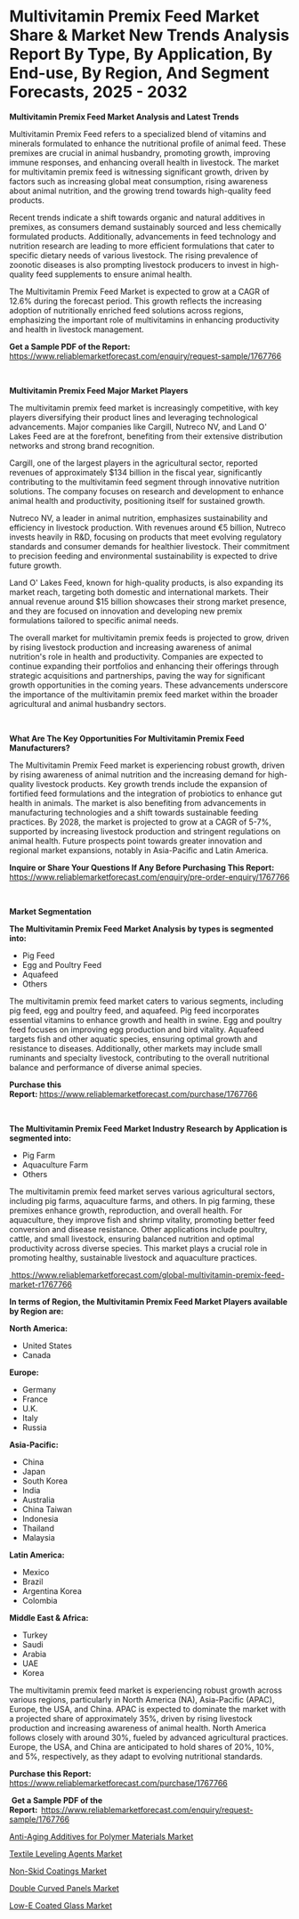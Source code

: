 <p><h1>Multivitamin Premix Feed Market Share & Market New Trends Analysis Report By Type, By Application, By End-use, By Region, And Segment Forecasts, 2025 - 2032</h1></p><p><strong>Multivitamin Premix Feed Market Analysis and Latest Trends</strong></p>
<p><p>Multivitamin Premix Feed refers to a specialized blend of vitamins and minerals formulated to enhance the nutritional profile of animal feed. These premixes are crucial in animal husbandry, promoting growth, improving immune responses, and enhancing overall health in livestock. The market for multivitamin premix feed is witnessing significant growth, driven by factors such as increasing global meat consumption, rising awareness about animal nutrition, and the growing trend towards high-quality feed products.</p><p>Recent trends indicate a shift towards organic and natural additives in premixes, as consumers demand sustainably sourced and less chemically formulated products. Additionally, advancements in feed technology and nutrition research are leading to more efficient formulations that cater to specific dietary needs of various livestock. The rising prevalence of zoonotic diseases is also prompting livestock producers to invest in high-quality feed supplements to ensure animal health.</p><p>The Multivitamin Premix Feed Market is expected to grow at a CAGR of 12.6% during the forecast period. This growth reflects the increasing adoption of nutritionally enriched feed solutions across regions, emphasizing the important role of multivitamins in enhancing productivity and health in livestock management.</p></p>
<p><strong>Get a Sample PDF of the Report:&nbsp;</strong> <a href="https://www.reliablemarketforecast.com/enquiry/request-sample/1767766?utm_campaign=1890&utm_medium=2&utm_source=Github&utm_content=ia&utm_term=03042025&utm_id=multivitamin-premix-feed">https://www.reliablemarketforecast.com/enquiry/request-sample/1767766</a></p>
<p>&nbsp;</p>
<p><strong>Multivitamin Premix Feed Major Market Players</strong></p>
<p><p>The multivitamin premix feed market is increasingly competitive, with key players diversifying their product lines and leveraging technological advancements. Major companies like Cargill, Nutreco NV, and Land O' Lakes Feed are at the forefront, benefiting from their extensive distribution networks and strong brand recognition.</p><p>Cargill, one of the largest players in the agricultural sector, reported revenues of approximately $134 billion in the fiscal year, significantly contributing to the multivitamin feed segment through innovative nutrition solutions. The company focuses on research and development to enhance animal health and productivity, positioning itself for sustained growth.</p><p>Nutreco NV, a leader in animal nutrition, emphasizes sustainability and efficiency in livestock production. With revenues around €5 billion, Nutreco invests heavily in R&D, focusing on products that meet evolving regulatory standards and consumer demands for healthier livestock. Their commitment to precision feeding and environmental sustainability is expected to drive future growth.</p><p>Land O' Lakes Feed, known for high-quality products, is also expanding its market reach, targeting both domestic and international markets. Their annual revenue around $15 billion showcases their strong market presence, and they are focused on innovation and developing new premix formulations tailored to specific animal needs.</p><p>The overall market for multivitamin premix feeds is projected to grow, driven by rising livestock production and increasing awareness of animal nutrition's role in health and productivity. Companies are expected to continue expanding their portfolios and enhancing their offerings through strategic acquisitions and partnerships, paving the way for significant growth opportunities in the coming years. These advancements underscore the importance of the multivitamin premix feed market within the broader agricultural and animal husbandry sectors.</p></p>
<p>&nbsp;</p>
<p><strong>What Are The Key Opportunities For Multivitamin Premix Feed Manufacturers?</strong></p>
<p><p>The Multivitamin Premix Feed market is experiencing robust growth, driven by rising awareness of animal nutrition and the increasing demand for high-quality livestock products. Key growth trends include the expansion of fortified feed formulations and the integration of probiotics to enhance gut health in animals. The market is also benefiting from advancements in manufacturing technologies and a shift towards sustainable feeding practices. By 2028, the market is projected to grow at a CAGR of 5-7%, supported by increasing livestock production and stringent regulations on animal health. Future prospects point towards greater innovation and regional market expansions, notably in Asia-Pacific and Latin America.</p></p>
<p><strong>Inquire or Share Your Questions If Any Before Purchasing This Report:</strong> <a href="https://www.reliablemarketforecast.com/enquiry/pre-order-enquiry/1767766?utm_campaign=1890&utm_medium=2&utm_source=Github&utm_content=ia&utm_term=03042025&utm_id=multivitamin-premix-feed">https://www.reliablemarketforecast.com/enquiry/pre-order-enquiry/1767766</a></p>
<p>&nbsp;</p>
<p><strong>Market Segmentation</strong></p>
<p><strong>The Multivitamin Premix Feed Market Analysis by types is segmented into:</strong></p>
<p><ul><li>Pig Feed</li><li>Egg and Poultry Feed</li><li>Aquafeed</li><li>Others</li></ul></p>
<p><p>The multivitamin premix feed market caters to various segments, including pig feed, egg and poultry feed, and aquafeed. Pig feed incorporates essential vitamins to enhance growth and health in swine. Egg and poultry feed focuses on improving egg production and bird vitality. Aquafeed targets fish and other aquatic species, ensuring optimal growth and resistance to diseases. Additionally, other markets may include small ruminants and specialty livestock, contributing to the overall nutritional balance and performance of diverse animal species.</p></p>
<p><strong>Purchase this Report:&nbsp;</strong><a href="https://www.reliablemarketforecast.com/purchase/1767766?utm_campaign=1890&utm_medium=2&utm_source=Github&utm_content=ia&utm_term=03042025&utm_id=multivitamin-premix-feed">https://www.reliablemarketforecast.com/purchase/1767766</a></p>
<p>&nbsp;</p>
<p><strong>The Multivitamin Premix Feed Market Industry Research by Application is segmented into:</strong></p>
<p><ul><li>Pig Farm</li><li>Aquaculture Farm</li><li>Others</li></ul></p>
<p><p>The multivitamin premix feed market serves various agricultural sectors, including pig farms, aquaculture farms, and others. In pig farming, these premixes enhance growth, reproduction, and overall health. For aquaculture, they improve fish and shrimp vitality, promoting better feed conversion and disease resistance. Other applications include poultry, cattle, and small livestock, ensuring balanced nutrition and optimal productivity across diverse species. This market plays a crucial role in promoting healthy, sustainable livestock and aquaculture practices.</p></p>
<p><a href="https://www.reliablemarketforecast.com/global-multivitamin-premix-feed-market-r1767766?utm_campaign=1890&utm_medium=2&utm_source=Github&utm_content=ia&utm_term=03042025&utm_id=multivitamin-premix-feed">&nbsp;https://www.reliablemarketforecast.com/global-multivitamin-premix-feed-market-r1767766</a></p>
<p><strong>In terms of Region, the Multivitamin Premix Feed Market Players available by Region are:</strong></p>
<p>
    <p> <strong> North America: </strong>
        <ul>
            <li>United States</li>
            <li>Canada</li>
        </ul>
        </p> 
    <p> <strong> Europe: </strong>
        <ul>
            <li>Germany</li>
            <li>France</li>
            <li>U.K.</li>
            <li>Italy</li>
            <li>Russia</li>
        </ul>
        </p> 
    <p> <strong> Asia-Pacific: </strong>
        <ul>
            <li>China</li>
            <li>Japan</li>
            <li>South Korea</li>
            <li>India</li>
            <li>Australia</li>
            <li>China Taiwan</li>
            <li>Indonesia</li>
            <li>Thailand</li>
            <li>Malaysia</li>
        </ul>
        </p> 
    <p> <strong> Latin America: </strong>
        <ul>
            <li>Mexico</li>
            <li>Brazil</li>
            <li>Argentina Korea</li>
            <li>Colombia</li>
        </ul>
        </p> 
    <p> <strong> Middle East & Africa: </strong>
        <ul>
            <li>Turkey</li>
            <li>Saudi</li>
            <li>Arabia</li>
            <li>UAE</li>
            <li>Korea</li>
        </ul>
    </p>
    </p>
<p><p>The multivitamin premix feed market is experiencing robust growth across various regions, particularly in North America (NA), Asia-Pacific (APAC), Europe, the USA, and China. APAC is expected to dominate the market with a projected share of approximately 35%, driven by rising livestock production and increasing awareness of animal health. North America follows closely with around 30%, fueled by advanced agricultural practices. Europe, the USA, and China are anticipated to hold shares of 20%, 10%, and 5%, respectively, as they adapt to evolving nutritional standards.</p></p>
<p><strong>Purchase this Report: </strong><a href="https://www.reliablemarketforecast.com/purchase/1767766?utm_campaign=1890&utm_medium=2&utm_source=Github&utm_content=ia&utm_term=03042025&utm_id=multivitamin-premix-feed">https://www.reliablemarketforecast.com/purchase/1767766</a></p>
<p>&nbsp;<strong>Get a Sample PDF of the Report:&nbsp;&nbsp;</strong><a href="https://www.reliablemarketforecast.com/enquiry/request-sample/1767766?utm_campaign=1890&utm_medium=2&utm_source=Github&utm_content=ia&utm_term=03042025&utm_id=multivitamin-premix-feed">https://www.reliablemarketforecast.com/enquiry/request-sample/1767766</a></p>
<p><strong></strong></p>
<p><p><a href="https://github.com/vestadjogile/Market-Research-Report-List-1/blob/main/anti-aging-additives-for-polymer-materials-market.md?utm_campaign=1890&utm_medium=2&utm_source=Github&utm_content=ia&utm_term=03042025&utm_id=multivitamin-premix-feed">Anti-Aging Additives for Polymer Materials Market</a></p><p><a href="https://github.com/hatlepigna2s/Market-Research-Report-List-1/blob/main/textile-leveling-agents-market.md?utm_campaign=1890&utm_medium=2&utm_source=Github&utm_content=ia&utm_term=03042025&utm_id=multivitamin-premix-feed">Textile Leveling Agents Market</a></p><p><a href="https://github.com/wantadhagino/Market-Research-Report-List-1/blob/main/non-skid-coatings-market.md?utm_campaign=1890&utm_medium=2&utm_source=Github&utm_content=ia&utm_term=03042025&utm_id=multivitamin-premix-feed">Non-Skid Coatings Market</a></p><p><a href="https://github.com/stunzkocotpv/Market-Research-Report-List-1/blob/main/double-curved-panels-market.md?utm_campaign=1890&utm_medium=2&utm_source=Github&utm_content=ia&utm_term=03042025&utm_id=multivitamin-premix-feed">Double Curved Panels Market</a></p><p><a href="https://github.com/lelahokendo/Market-Research-Report-List-1/blob/main/low-e-coated-glass-market.md?utm_campaign=1890&utm_medium=2&utm_source=Github&utm_content=ia&utm_term=03042025&utm_id=multivitamin-premix-feed">Low-E Coated Glass Market</a></p></p>